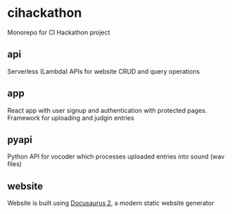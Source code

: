 # cihackathon
Monorepo for CI Hackathon project

## api
Serverless (Lambda) APIs for website CRUD and query operations

## app
React app with user signup and authentication with protected pages. Framework for uploading and judgin entries

## pyapi
Python API for vocoder which processes uploaded entries into sound (wav files)

## website
Website is built using [Docusaurus 2](https://v2.docusaurus.io/), a modern static website generator
